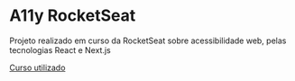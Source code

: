 # A11y RocketSeat
Projeto realizado em curso da RocketSeat sobre acessibilidade web, pelas tecnologias React e Next.js

[Curso utilizado](https://app.rocketseat.com.br/classroom/acessibilodade-com-reactjs)
